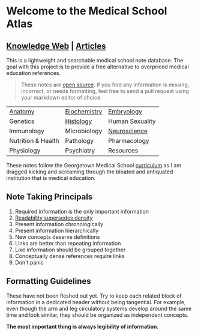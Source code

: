 # Welcome to the Medical School Atlas
## [Knowledge Web](https://medschoolatlas.xyz)  |   [Articles](https://medschoolatlas.xyz/docs)

This is a lightweight and searchable medical school note database. The goal with this project is to provide a free alternative to overpriced medical education references.

> These notes are [open source](https://github.com/bjamturley/MedSchoolAtlas). If you find any information is missing, incorrect, or needs formatting, feel free to send a pull request using your markdown editor of choice.

|                                                     |                                                               |                                                               |
| --------------------------------------------------- | ------------------------------------------------------------- | ------------------------------------------------------------- |
| [Anatomy](https://medschoolatlas.xyz/docs/anatomy/) | [Biochemistry](https://medschoolatlas.xyz/docs/biochemistry/) | [Embryology](https://medschoolatlas.xyz/docs/embryology/)     |
| Genetics                                            | [Histology](https://medschoolatlas.xyz/docs/histology/)       | Human Sexuality                                               |
| Immunology                                          | Microbiology                                                  | [Neuroscience](https://medschoolatlas.xyz/docs/neuroscience/) |
| Nutrition & Health                                  | Pathology                                                     | Pharmacology                                                  |
| Physiology                                          | Psychiatry                                                    | Resources                                                     |

These notes follow the Georgetown Medical School [curriculum](https://som.georgetown.edu/curriculum/journeyscurriculum/) as I am dragged kicking and screaming through the bloated and antiquated institution that is medical education.
## Note Taking Principals
1. Required information is the only important information
3. [Readability supersedes density](https://www.youtube.com/watch?v=_K-L9uhsBLM&t=52s)
4. Present information chronologically
5. Present information hierarchically
6. New concepts deserve definitions
7. Links are better than repeating information
8. Like information should be grouped together
9. Conceptually dense references require links
10. Don't panic
## Formatting Guidelines
These have not been fleshed out yet. Try to keep each related block of information in a dedicated header without being tangential. For example, even though the arm and leg circulatory systems  develop around the same time and look similar, they should be organized as independent concepts.

**The most important thing is always legibility of information.**
